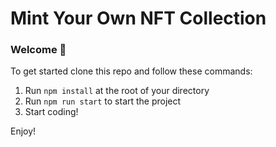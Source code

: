 #  Mint Your Own NFT Collection

### **Welcome 👋**
To get started clone this repo and follow these commands:

1. Run `npm install` at the root of your directory
2. Run `npm run start` to start the project
3. Start coding!

Enjoy!
